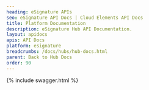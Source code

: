 ```yaml
---
heading: eSignature APIs
seo: eSignature API Docs | Cloud Elements API Docs
title: Platform Documentation
description: eSignature Hub API Documentation.
layout: apidocs
apis: API Docs
platform: esignature
breadcrumbs: /docs/hubs/hub-docs.html
parent: Back to Hub Docs
order: 90
---
```


{% include swagger.html %}

